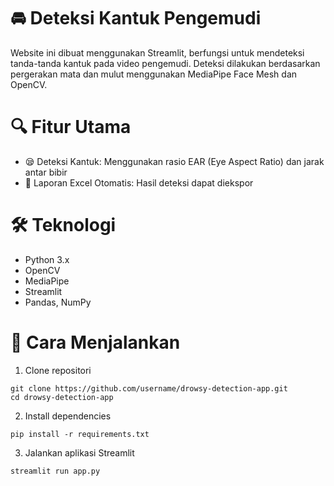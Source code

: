 # 🚘 Deteksi Kantuk Pengemudi 
Website ini dibuat menggunakan Streamlit, berfungsi untuk mendeteksi tanda-tanda kantuk pada video pengemudi. Deteksi dilakukan berdasarkan pergerakan mata dan mulut menggunakan MediaPipe Face Mesh dan OpenCV.

# 🔍 Fitur Utama
- 😪 Deteksi Kantuk: Menggunakan rasio EAR (Eye Aspect Ratio) dan jarak antar bibir
- 📁 Laporan Excel Otomatis: Hasil deteksi dapat diekspor

# 🛠️ Teknologi
- Python 3.x
- OpenCV
- MediaPipe
- Streamlit
- Pandas, NumPy

# 🚀 Cara Menjalankan
1. Clone repositori
```
git clone https://github.com/username/drowsy-detection-app.git
cd drowsy-detection-app
```

2. Install dependencies
```
pip install -r requirements.txt
```

3. Jalankan aplikasi Streamlit
```
streamlit run app.py
```

